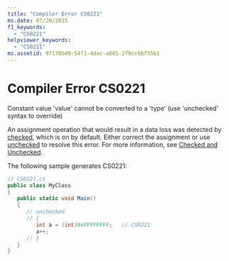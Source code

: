 ```yaml
---
title: "Compiler Error CS0221"
ms.date: 07/20/2015
f1_keywords: 
  - "CS0221"
helpviewer_keywords: 
  - "CS0221"
ms.assetid: 97170b49-54f1-4dac-a865-2f9cc6bf55b1
---
```

# Compiler Error CS0221
Constant value 'value' cannot be converted to a 'type' (use 'unchecked' syntax to override)  
  
 An assignment operation that would result in a data loss was detected by [checked](../language-reference/keywords/checked.md), which is on by default. Either correct the assignment or use [unchecked](../language-reference/keywords/unchecked.md) to resolve this error. For more information, see [Checked and Unchecked](../language-reference/keywords/checked-and-unchecked.md).  
  
 The following sample generates CS0221:  
  
```csharp  
// CS0221.cs  
public class MyClass  
{  
   public static void Main()  
   {  
      // unchecked  
      // {  
         int a = (int)0xFFFFFFFF;   // CS0221  
         a++;  
      // }  
   }  
}  
```
